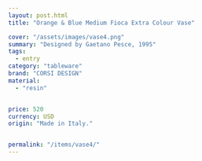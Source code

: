 ```yaml
---
layout: post.html
title: "Orange & Blue Medium Fioca Extra Colour Vase"

cover: "/assets/images/vase4.png"
summary: "Designed by Gaetano Pesce, 1995"
tags:
  - entry
category: "tableware"
brand: "CORSI DESIGN"
material:
  - "resin"


price: 520           
currency: USD  
origin: "Made in Italy."


permalink: "/items/vase4/"
---
```


